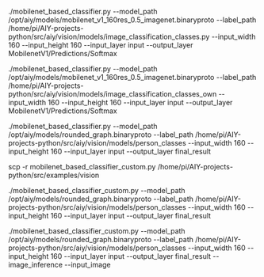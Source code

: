 ./mobilenet_based_classifier.py --model_path /opt/aiy/models/mobilenet_v1_160res_0.5_imagenet.binaryproto --label_path /home/pi/AIY-projects-python/src/aiy/vision/models/image_classification_classes.py --input_width 160 --input_height 160 --input_layer input --output_layer MobilenetV1/Predictions/Softmax

./mobilenet_based_classifier.py --model_path /opt/aiy/models/mobilenet_v1_160res_0.5_imagenet.binaryproto --label_path /home/pi/AIY-projects-python/src/aiy/vision/models/image_classification_classes_own --input_width 160 --input_height 160 --input_layer input --output_layer MobilenetV1/Predictions/Softmax

./mobilenet_based_classifier.py --model_path /opt/aiy/models/rounded_graph.binaryproto --label_path /home/pi/AIY-projects-python/src/aiy/vision/models/person_classes --input_width 160 --input_height 160 --input_layer input --output_layer final_result

scp -r mobilenet_based_classifier_custom.py /home/pi/AIY-projects-python/src/examples/vision

./mobilenet_based_classifier_custom.py --model_path /opt/aiy/models/rounded_graph.binaryproto --label_path /home/pi/AIY-projects-python/src/aiy/vision/models/person_classes --input_width 160 --input_height 160 --input_layer input --output_layer final_result

./mobilenet_based_classifier_custom.py --model_path /opt/aiy/models/rounded_graph.binaryproto --label_path /home/pi/AIY-projects-python/src/aiy/vision/models/person_classes --input_width 160 --input_height 160 --input_layer input --output_layer final_result --image_inference --input_image 
